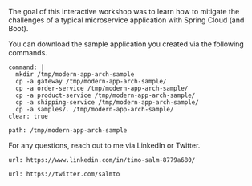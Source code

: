 The goal of this interactive workshop was to learn how to mitigate the challenges of a typical microservice application with Spring Cloud (and Boot).

You can download the sample application you created via the following commands.

```terminal:execute
command: |
  mkdir /tmp/modern-app-arch-sample
  cp -a gateway /tmp/modern-app-arch-sample/
  cp -a order-service /tmp/modern-app-arch-sample/
  cp -a product-service /tmp/modern-app-arch-sample/
  cp -a shipping-service /tmp/modern-app-arch-sample/
  cp -a samples/. /tmp/modern-app-arch-sample/
clear: true
```
```files:download-file
path: /tmp/modern-app-arch-sample
```

For any questions, reach out to me via LinkedIn or Twitter.
```dashboard:open-url
url: https://www.linkedin.com/in/timo-salm-8779a680/
```
```dashboard:open-url
url: https://twitter.com/salmto
```